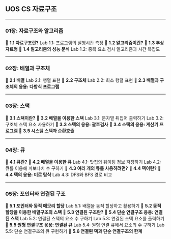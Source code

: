 ## UOS CS 자료구조

---

### 01장: 자료구조와 알고리즘

📍 **1.1 자료구조란?**
Lab 1.1: 프로그램의 실행시간 측정
📍 **1.2 알고리즘이란?**
📍 **1.3 추상 자료형**
📍 **1.4 알고리즘의 성능 분석**
Lab 1.2: 중복 요소 검사 알고리즘과 시간 복잡도

---

### 02장: 배열과 구조체

📍 **2.1 배열**
Lab 2.1: 행렬 표현
📍 **2.2 구조체**
Lab 2.2: 희소 행렬 표현
📍 **2.3 배열과 구조체의 응용: 다항식 프로그램**

---

### 03장: 스택

📍 **3.1 스택이란?**
📍 **3.2 배열을 이용한 스택**
Lab 3.1: 문자열 뒤집어 출력하기
Lab 3.2: 구조체 스택 요소 사용하기
📍 **3.3 스택의 응용: 괄호검사**
📍 **3.4 스택의 응용: 계산기 프로그램**
📍 **3.5 시스템 스택과 순환호출**

---

### 04장: 큐

📍 **4.1 큐란?**
📍 **4.2 배열을 이용한 큐**
Lab 4.1: 맛집의 웨이팅 정보 저장하기
Lab 4.2: 큐를 이용해 피보나치 수 구하기
📍 **4.3 여러 개의 큐를 사용하려면?**
📍 **4.4 덱이란?**
📍 **4.4 덱의 응용: 미로 탐샥**
Lab 4.3: DFS와 BFS 경로 비교

---

### 05장: 포인터와 연결된 구조

📍 **5.1 포인터와 동적 메모리 할당**
Lab 5.1: 배열을 동적 할당하고 활용하기
📍 **5.2 동적 할당을 이용한 배열구조의 스택**
📍 **5.3 연결된 구조란?**
📍 **5.4 단순 연결구조 응용: 연결된 스택**
Lab 5.2: 연결된 스택의 요소 수 구하기
Lab 5.3: 연결된 스택 요소를 출력하기
📍 **5.5 원형 연결구조 응용: 연결된 큐**
Lab 5.4: 원형 연결 큐에서 요소의 수 구하기
Lab 5.5: 단순 연결구조의 큐 구현하기
📍 **5.6 연결된 덱과 단순 연결구조의 한계**
